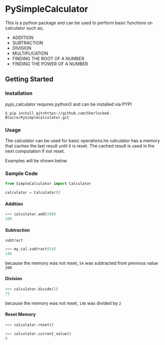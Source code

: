 # PySimpleCalculator
This is a python package and can be used to perform basic functions on calculator such as;
- ADDITION
- SUBTRACTION
- DIVISION
- MULTIPLICATION
- FINDING THE  ROOT OF A NUMBER 
- FINDING THE POWER OF A NUMBER


## Getting Started
### Installation

pypi_calculator requires python3 and can be installed via PYPI

``` shell
$ pip install git+https://github.com/Sherlocked-Blaire/PySimpleCalculator.git
```
### Usage
The calculator can be used for basic operations.he calculator has a memory that caches the last result until it is reset. The cached result is used in the next computation if not reset.

Examples will be shown below
###  Sample Code
```python
from SimpleCalculator import Calculator

calculator = Calculator()
```
#### Addition
```python
>>> calculator.add(200)
200
```
#### Subtraction
`subtract`
```python
>>> my_cal.subtract(54)
146
```
because the memory was not reset, `54` was subtracted from previous value `200`


#### Division
```python
>>> calculator.divide(2)
73
```
because the memory was not reset, `146` was divided by `2`

#### Reset Memory
```python
>>> calculator.reset()
```
```python
>>> calculator.current_value()
0
```



